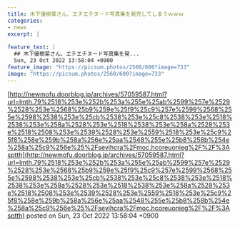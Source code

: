 ```yaml
---
title: 木下優樹菜さん、エチエチヌード写真集を発売してしまうｗｗｗ
categories:
- news
excerpt: |
  
feature_text: |
  ## 木下優樹菜さん、エチエチヌード写真集を発...
  Sun, 23 Oct 2022 13:58:04 +0900
feature_image: "https://picsum.photos/2560/600?image=733"
image: "https://picsum.photos/2560/600?image=733"
---
```


[http://newmofu.doorblog.jp/archives/57059587.html?url=lmth.79%2518%253e%252b%253a%255e%25ab%2599%257e%2529%2528%253e%2568%25b9%259e%25f9%25c9%257e%2599%2568%255e%2598%2538%253e%25cb%2538%253e%25c8%2538%253e%2518%2538%253e%258a%2528%253e%2518%2538%253e%258a%2528%253e%2518%2508%253e%2539%2528%253e%2559%2518%253e%25c9%25f8%258e%259b%258a%256e%25aa%2548%255e%25b8%258b%254e%258a%25c9%256e%25%2Fsevihcra%2Fmoc.hcoreuonieg%2F%2F%3Asptth](http://newmofu.doorblog.jp/archives/57059587.html?url=lmth.79%2518%253e%252b%253a%255e%25ab%2599%257e%2529%2528%253e%2568%25b9%259e%25f9%25c9%257e%2599%2568%255e%2598%2538%253e%25cb%2538%253e%25c8%2538%253e%2518%2538%253e%258a%2528%253e%2518%2538%253e%258a%2528%253e%2518%2508%253e%2539%2528%253e%2559%2518%253e%25c9%25f8%258e%259b%258a%256e%25aa%2548%255e%25b8%258b%254e%258a%25c9%256e%25%2Fsevihcra%2Fmoc.hcoreuonieg%2F%2F%3Asptth)
posted on Sun, 23 Oct 2022 13:58:04 +0900

<!--more-->


